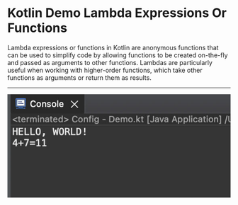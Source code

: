 # Kotlin Demo Lambda Expressions Or Functions

Lambda expressions or functions in Kotlin are anonymous functions that can be used to simplify code by allowing functions to be created on-the-fly and passed as arguments to other functions. Lambdas are particularly useful when working with higher-order functions, which take other functions as arguments or return them as results.

___

[![Vaibhav Mojidra - 1.jpeg](https://raw.githubusercontent.com/VaibhavMojidra/Kotlin---Demo-Lambda-Expressions-Or-Functions/master/output/1.jpeg "Vaibhav Mojidra")](https://vaibhavmojidra.github.io/site/)